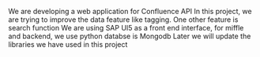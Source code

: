 We are developing a web application for Confluence API
In this project, we are trying to improve the data feature like tagging.
One other feature is search function
We are using SAP UI5 as a front end interface, for miffle and backend, we use python
databse is Mongodb
Later we will update the libraries we have used in this project

